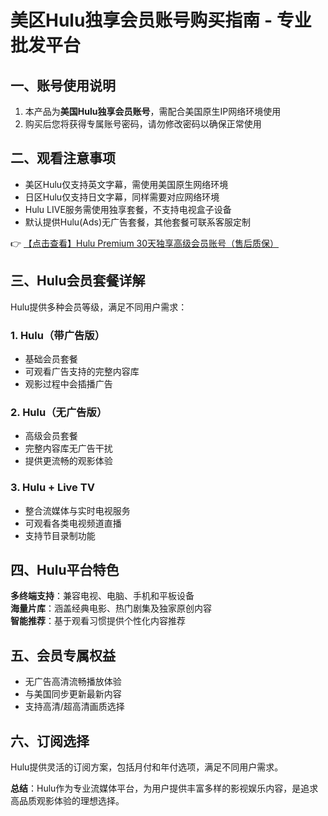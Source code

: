 # 美区Hulu独享会员账号购买指南 - 专业批发平台

## 一、账号使用说明

1. 本产品为**美国Hulu独享会员账号**，需配合美国原生IP网络环境使用
2. 购买后您将获得专属账号密码，请勿修改密码以确保正常使用

## 二、观看注意事项

- 美区Hulu仅支持英文字幕，需使用美国原生网络环境
- 日区Hulu仅支持日文字幕，同样需要对应网络环境
- Hulu LIVE服务需使用独享套餐，不支持电视盒子设备
- 默认提供Hulu(Ads)无广告套餐，其他套餐可联系客服定制

👉 [【点击查看】Hulu Premium 30天独享高级会员账号（售后质保）](https://bit.ly/HuLu_vip)

## 三、Hulu会员套餐详解

Hulu提供多种会员等级，满足不同用户需求：

### 1. Hulu（带广告版）
- 基础会员套餐
- 可观看广告支持的完整内容库
- 观影过程中会插播广告

### 2. Hulu（无广告版）
- 高级会员套餐
- 完整内容库无广告干扰
- 提供更流畅的观影体验

### 3. Hulu + Live TV
- 整合流媒体与实时电视服务
- 可观看各类电视频道直播
- 支持节目录制功能

## 四、Hulu平台特色

**多终端支持**：兼容电视、电脑、手机和平板设备  
**海量片库**：涵盖经典电影、热门剧集及独家原创内容  
**智能推荐**：基于观看习惯提供个性化内容推荐  

## 五、会员专属权益

- 无广告高清流畅播放体验
- 与美国同步更新最新内容
- 支持高清/超高清画质选择

## 六、订阅选择

Hulu提供灵活的订阅方案，包括月付和年付选项，满足不同用户需求。

**总结**：Hulu作为专业流媒体平台，为用户提供丰富多样的影视娱乐内容，是追求高品质观影体验的理想选择。